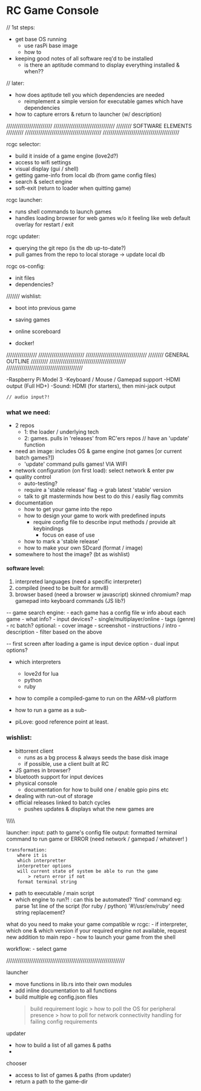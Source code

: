 # RC Game Console

// 1st steps:
- get base OS running
	- use rasPi base image
	- how to 
- keeping good notes of all software req'd to be installed
	- is there an aptitude command to display everything installed & when??


// later:
- how does aptitude tell you which dependencies are needed
	- reimplement a simple version for executable games which have dependencies
- how to capture errors & return to launcher (w/ description)

////////////////////////
////////////////////////////////
//////// SOFTWARE ELEMENTS /////////
////////////////////////////////////////
////////////////////////////////////////

rcgc selector:
- build it inside of a game engine (love2d?)
- access to wifi settings
- visual display (gui / shell)
- getting game-info from local db (from game config files)
- search & select engine
	<launcher>
- soft-exit (return to loader when quitting game)

rcgc launcher:
- runs shell commands to launch games
- handles loading browser for web games w/o it feeling like web
	<in game> default overlay for restart / exit

rcgc updater:
- querying the git repo (is the db up-to-date?)
- pull games from the repo to local storage
	-> update local db



	

rcgc os-config:
- init files
- dependencies?

///////
wishlist:
- boot into previous game
- saving games
- online scoreboard

- docker!



////////////////
////////////////////////
////////////////////////////////
//////// GENERAL OUTLINE /////////
////////////////////////////////////////
////////////////////////////////////////

-Raspberry Pi Model 3
-Keyboard / Mouse / Gamepad support
-HDMI output (Full HD+)
-Sound: HDMI (for starters), then mini-jack output

	// audio input?!

### what we need:
- 2 repos
	- 1: the loader / underlying tech
	- 2: games. pulls in 'releases' from RC'ers repos
		// have an 'update' function
- need an image: includes OS & game engine (not games [or current batch games?])
	- 'update' command pulls games! VIA WIFI
- network configuration (on first load): select network & enter pw
- quality control
	- auto-testing?
	- require a 'stable release' flag -> grab latest 'stable' version
	- talk to git masterminds how best to do this / easily flag commits
- documentation
	- how to get your game into the repo
	- how to design your game to work with predefined inputs
		- require config file to describe input methods / provide alt keybindings
			- focus on ease of use
	- how to mark a 'stable release'
	- how to make your own SDcard (format / image)
- somewhere to host the image? (bt as wishlist)

#### software level:
1. interpreted languages (need a specific interpreter)
2. compiled (need to be built for armv8)
3. browser based (need a browser w javascript)
	skinned chromium?
	map gamepad into keyboard commands (JS lib?)

-- game search engine:
	- each game has a config file w info about each game
	- what info?
		- input devices?
		- single/multiplayer/online
		- tags (genre)
		- rc batch?
		optional:
			- cover image
			- screenshot
			- instructions / intro
			- description
	- filter based on the above

-- first screen after loading a game is input device option
	- dual input options?

- which interpreters
	- love2d for lua
	- python
	- ruby


- how to compile a compiled-game to run on the ARM-v8 platform
- how to run a game as a sub-
- piLove: good reference point at least.


### wishlist:
- bittorrent client
	- runs as a bg process & always seeds the base disk image
	- if possible, use a client built at RC
- JS games in browser?
- bluetooth support for input devices
- physical console
	- documentation for how to build one / enable gpio pins etc
- dealing with run-out of storage
- official releases linked to batch cycles
	- pushes updates & displays what the new games are

\\\\\\\\\

launcher:
	input: path to game's config file
	output: formatted terminal command to run game
		or ERROR (need network / gamepad / whatever! )

	transformation:
		where it is
		which interpretter
		interpretter options
		will current state of system be able to run the game
			> return error if not
		format terminal string






- path to executable / main script
- which engine to run?!
	: can this be automated?
		'find' command
		eg: parse 1st line of the script (for ruby / python)
			'#!/usr/env/ruby'
			need string replacement?

what do you need to make your game compatible w rcgc:
	- if interpreter, which one & which version
		if your required engine not available, request new addition to main repo
	- how to launch your game from the shell



workflow:
	- select game




//////////////////////////////////////////////////////////////

launcher
- move functions in lib.rs into their own modules
- add inline documentation to all functions
- build multiple eg config.json files
	> build requirement logic
		> how to poll the OS for peripheral presence
		> how to poll for network connectivity
	> handling for failing config requirements

updater
- how to build a list of all games & paths
- 

chooser
- access to list of games & paths (from updater)
- return a path to the game-dir


















